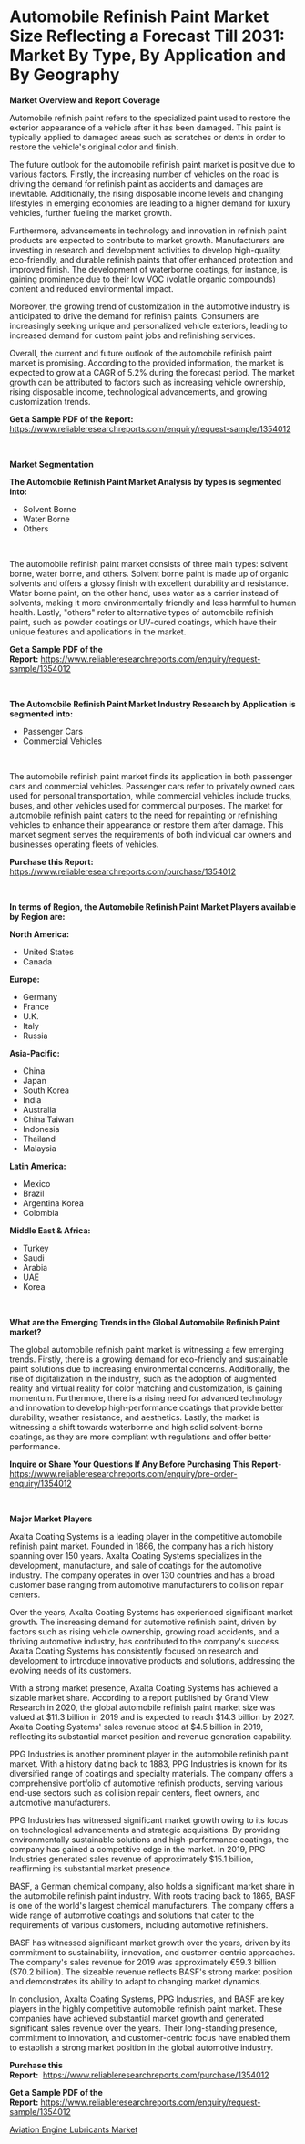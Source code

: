 <p><h1>Automobile Refinish Paint Market Size Reflecting a Forecast Till 2031: Market By Type, By Application and By Geography</h1></p><p><strong>Market Overview and Report Coverage</strong></p>
<p><p>Automobile refinish paint refers to the specialized paint used to restore the exterior appearance of a vehicle after it has been damaged. This paint is typically applied to damaged areas such as scratches or dents in order to restore the vehicle's original color and finish.</p><p>The future outlook for the automobile refinish paint market is positive due to various factors. Firstly, the increasing number of vehicles on the road is driving the demand for refinish paint as accidents and damages are inevitable. Additionally, the rising disposable income levels and changing lifestyles in emerging economies are leading to a higher demand for luxury vehicles, further fueling the market growth.</p><p>Furthermore, advancements in technology and innovation in refinish paint products are expected to contribute to market growth. Manufacturers are investing in research and development activities to develop high-quality, eco-friendly, and durable refinish paints that offer enhanced protection and improved finish. The development of waterborne coatings, for instance, is gaining prominence due to their low VOC (volatile organic compounds) content and reduced environmental impact.</p><p>Moreover, the growing trend of customization in the automotive industry is anticipated to drive the demand for refinish paints. Consumers are increasingly seeking unique and personalized vehicle exteriors, leading to increased demand for custom paint jobs and refinishing services.</p><p>Overall, the current and future outlook of the automobile refinish paint market is promising. According to the provided information, the market is expected to grow at a CAGR of 5.2% during the forecast period. The market growth can be attributed to factors such as increasing vehicle ownership, rising disposable income, technological advancements, and growing customization trends.</p></p>
<p><strong>Get a Sample PDF of the Report:</strong> <a href="https://www.reliableresearchreports.com/enquiry/request-sample/1354012">https://www.reliableresearchreports.com/enquiry/request-sample/1354012</a></p>
<p>&nbsp;</p>
<p><strong>Market Segmentation</strong></p>
<p><strong>The Automobile Refinish Paint Market Analysis by types is segmented into:</strong></p>
<p><ul><li>Solvent Borne</li><li>Water Borne</li><li>Others</li></ul></p>
<p>&nbsp;</p>
<p><p>The automobile refinish paint market consists of three main types: solvent borne, water borne, and others. Solvent borne paint is made up of organic solvents and offers a glossy finish with excellent durability and resistance. Water borne paint, on the other hand, uses water as a carrier instead of solvents, making it more environmentally friendly and less harmful to human health. Lastly, "others" refer to alternative types of automobile refinish paint, such as powder coatings or UV-cured coatings, which have their unique features and applications in the market.</p></p>
<p><strong>Get a Sample PDF of the Report:</strong>&nbsp;<a href="https://www.reliableresearchreports.com/enquiry/request-sample/1354012">https://www.reliableresearchreports.com/enquiry/request-sample/1354012</a></p>
<p>&nbsp;</p>
<p><strong>The Automobile Refinish Paint Market Industry Research by Application is segmented into:</strong></p>
<p><ul><li>Passenger Cars</li><li>Commercial Vehicles</li></ul></p>
<p>&nbsp;</p>
<p><p>The automobile refinish paint market finds its application in both passenger cars and commercial vehicles. Passenger cars refer to privately owned cars used for personal transportation, while commercial vehicles include trucks, buses, and other vehicles used for commercial purposes. The market for automobile refinish paint caters to the need for repainting or refinishing vehicles to enhance their appearance or restore them after damage. This market segment serves the requirements of both individual car owners and businesses operating fleets of vehicles.</p></p>
<p><strong>Purchase this Report:</strong>&nbsp; <a href="https://www.reliableresearchreports.com/purchase/1354012">https://www.reliableresearchreports.com/purchase/1354012</a></p>
<p>&nbsp;</p>
<p><strong>In terms of Region, the Automobile Refinish Paint Market Players available by Region are:</strong></p>
<p>
    <p> <strong> North America: </strong>
        <ul>
            <li>United States</li>
            <li>Canada</li>
        </ul>
        </p> 
    <p> <strong> Europe: </strong>
        <ul>
            <li>Germany</li>
            <li>France</li>
            <li>U.K.</li>
            <li>Italy</li>
            <li>Russia</li>
        </ul>
        </p> 
    <p> <strong> Asia-Pacific: </strong>
        <ul>
            <li>China</li>
            <li>Japan</li>
            <li>South Korea</li>
            <li>India</li>
            <li>Australia</li>
            <li>China Taiwan</li>
            <li>Indonesia</li>
            <li>Thailand</li>
            <li>Malaysia</li>
        </ul>
        </p> 
    <p> <strong> Latin America: </strong>
        <ul>
            <li>Mexico</li>
            <li>Brazil</li>
            <li>Argentina Korea</li>
            <li>Colombia</li>
        </ul>
        </p> 
    <p> <strong> Middle East & Africa: </strong>
        <ul>
            <li>Turkey</li>
            <li>Saudi</li>
            <li>Arabia</li>
            <li>UAE</li>
            <li>Korea</li>
        </ul>
    </p>
    </p>
<p>&nbsp;</p>
<p><strong>What are the Emerging Trends in the Global Automobile Refinish Paint market?</strong></p>
<p><p>The global automobile refinish paint market is witnessing a few emerging trends. Firstly, there is a growing demand for eco-friendly and sustainable paint solutions due to increasing environmental concerns. Additionally, the rise of digitalization in the industry, such as the adoption of augmented reality and virtual reality for color matching and customization, is gaining momentum. Furthermore, there is a rising need for advanced technology and innovation to develop high-performance coatings that provide better durability, weather resistance, and aesthetics. Lastly, the market is witnessing a shift towards waterborne and high solid solvent-borne coatings, as they are more compliant with regulations and offer better performance.</p></p>
<p><strong>Inquire or Share Your Questions If Any Before Purchasing This Report</strong>- <a href="https://www.reliableresearchreports.com/enquiry/pre-order-enquiry/1354012">https://www.reliableresearchreports.com/enquiry/pre-order-enquiry/1354012</a></p>
<p>&nbsp;</p>
<p><strong>Major Market Players</strong></p>
<p><p>Axalta Coating Systems is a leading player in the competitive automobile refinish paint market. Founded in 1866, the company has a rich history spanning over 150 years. Axalta Coating Systems specializes in the development, manufacture, and sale of coatings for the automotive industry. The company operates in over 130 countries and has a broad customer base ranging from automotive manufacturers to collision repair centers.</p><p>Over the years, Axalta Coating Systems has experienced significant market growth. The increasing demand for automotive refinish paint, driven by factors such as rising vehicle ownership, growing road accidents, and a thriving automotive industry, has contributed to the company's success. Axalta Coating Systems has consistently focused on research and development to introduce innovative products and solutions, addressing the evolving needs of its customers.</p><p>With a strong market presence, Axalta Coating Systems has achieved a sizable market share. According to a report published by Grand View Research in 2020, the global automobile refinish paint market size was valued at $11.3 billion in 2019 and is expected to reach $14.3 billion by 2027. Axalta Coating Systems' sales revenue stood at $4.5 billion in 2019, reflecting its substantial market position and revenue generation capability.</p><p>PPG Industries is another prominent player in the automobile refinish paint market. With a history dating back to 1883, PPG Industries is known for its diversified range of coatings and specialty materials. The company offers a comprehensive portfolio of automotive refinish products, serving various end-use sectors such as collision repair centers, fleet owners, and automotive manufacturers.</p><p>PPG Industries has witnessed significant market growth owing to its focus on technological advancements and strategic acquisitions. By providing environmentally sustainable solutions and high-performance coatings, the company has gained a competitive edge in the market. In 2019, PPG Industries generated sales revenue of approximately $15.1 billion, reaffirming its substantial market presence.</p><p>BASF, a German chemical company, also holds a significant market share in the automobile refinish paint industry. With roots tracing back to 1865, BASF is one of the world's largest chemical manufacturers. The company offers a wide range of automotive coatings and solutions that cater to the requirements of various customers, including automotive refinishers.</p><p>BASF has witnessed significant market growth over the years, driven by its commitment to sustainability, innovation, and customer-centric approaches. The company's sales revenue for 2019 was approximately €59.3 billion ($70.2 billion). The sizeable revenue reflects BASF's strong market position and demonstrates its ability to adapt to changing market dynamics.</p><p>In conclusion, Axalta Coating Systems, PPG Industries, and BASF are key players in the highly competitive automobile refinish paint market. These companies have achieved substantial market growth and generated significant sales revenue over the years. Their long-standing presence, commitment to innovation, and customer-centric focus have enabled them to establish a strong market position in the global automotive industry.</p></p>
<p><strong>Purchase this Report:</strong>&nbsp;&nbsp;<a href="https://www.reliableresearchreports.com/purchase/1354012">https://www.reliableresearchreports.com/purchase/1354012</a></p>
<p></p>
<p><strong>Get a Sample PDF of the Report:</strong>&nbsp;<a href="https://www.reliableresearchreports.com/enquiry/request-sample/1354012">https://www.reliableresearchreports.com/enquiry/request-sample/1354012</a></p>
<p><p><a href="https://github.com/amonskiyk/Market-Research-Report-List-1/blob/main/aviation-engine-lubricants-market.md">Aviation Engine Lubricants Market</a></p></p>